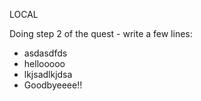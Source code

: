 LOCAL

Doing step 2 of the quest - write a few lines:
- asdasdfds
- hellooooo
- lkjsadlkjdsa
- Goodbyeeee!!
